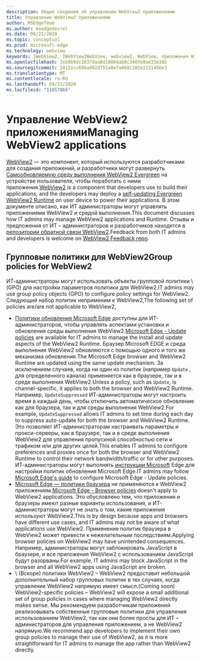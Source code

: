 ```yaml
---
description: Общие сведения об управлении WebView2 приложениями
title: Управление WebView2 приложениями
author: MSEdgeTeam
ms.author: msedgedevrel
ms.date: 09/21/2020
ms.topic: conceptual
ms.prod: microsoft-edge
ms.technology: webview
keywords: IWebView2, IWebView2WebView, webview2, WebView, приложения Win32, Win32, EDGE, ICoreWebView2, ICoreWebView2Host, управление браузером, EDGE HTML, предприятие, групповая политика, управляемость
ms.openlocfilehash: 1eb8b9dc1637daa8d10004ab8c340fe9ae33e38b
ms.sourcegitcommit: 24151cc65bad92d751a8e7a868c102e1121456e3
ms.translationtype: MT
ms.contentlocale: ru-RU
ms.lasthandoff: 09/22/2020
ms.locfileid: "11057866"
---
```

# <span data-ttu-id="1f5cc-104">Управление WebView2 приложениями</span><span class="sxs-lookup"><span data-stu-id="1f5cc-104">Managing WebView2 applications</span></span>  

<span data-ttu-id="1f5cc-105">[WebView2][WebView2Landing] — это компонент, который используются разработчиками для создания приложений, и разработчики могут развернуть [Самообновляемую среду выполнения WebView2 Evergreen][Webview2ConceptsDistributionUnderstandRuntimeInstallerPreview] на устройстве пользователя, чтобы поработать с ними приложения.</span><span class="sxs-lookup"><span data-stu-id="1f5cc-105">[WebView2][WebView2Landing] is a component that developers use to build their applications, and the developers may deploy a [self-updating Evergreen WebView2 Runtime][Webview2ConceptsDistributionUnderstandRuntimeInstallerPreview] on user device to power their applications.</span></span>  <span data-ttu-id="1f5cc-106">В этом документе описано, как ИТ администраторы могут управлять приложениями WebView2 и средой выполнения.</span><span class="sxs-lookup"><span data-stu-id="1f5cc-106">This document discusses how IT admins may manage WebView2 applications and Runtime.</span></span>  <span data-ttu-id="1f5cc-107">Отзывы и предложения от ИТ – администраторов и разработчиков находятся в [репозитории обратной связи WebView2][GithubMicrosoftedgeWebviewfeddback].</span><span class="sxs-lookup"><span data-stu-id="1f5cc-107">Feedback from both IT admins and developers is welcome on [WebView2 Feedback repo][GithubMicrosoftedgeWebviewfeddback].</span></span>  

## <span data-ttu-id="1f5cc-108">Групповые политики для WebView2</span><span class="sxs-lookup"><span data-stu-id="1f5cc-108">Group policies for WebView2</span></span>  

<span data-ttu-id="1f5cc-109">ИТ-администраторы могут использовать объекты групповой политики \ (GPO) для настройки параметров политики для WebView2.</span><span class="sxs-lookup"><span data-stu-id="1f5cc-109">IT admins may use group policy objects \(GPO\) to configure policy settings for WebView2.</span></span>  <span data-ttu-id="1f5cc-110">Следующий набор политик неприменим к WebView2,</span><span class="sxs-lookup"><span data-stu-id="1f5cc-110">The following set of policies are/are not applicable to WebView2,</span></span>  

*   <span data-ttu-id="1f5cc-111">[Политики обновления Microsoft Edge][EdgeUpdatePolicies] доступны для ИТ-администраторов, чтобы управлять аспектами установки и обновления среды выполнения WebView2.</span><span class="sxs-lookup"><span data-stu-id="1f5cc-111">[Microsoft Edge - Update policies][EdgeUpdatePolicies] are available for IT admins to manage the install and update aspects of the WebView2 Runtime.</span></span>  <span data-ttu-id="1f5cc-112">Браузер Microsoft EDGE и среда выполнения WebView2 обновляются с помощью одного и того же механизма обновления.</span><span class="sxs-lookup"><span data-stu-id="1f5cc-112">The Microsoft Edge browser and WebView2 Runtime are updated using the same update mechanism.</span></span>  <span data-ttu-id="1f5cc-113">За исключением случаев, когда ни один из политик (например `Update` , для определенного канала) применяется как в браузере, так и в среде выполнения WebView2.</span><span class="sxs-lookup"><span data-stu-id="1f5cc-113">Unless a policy, such as `Update`, is channel-specific, it applies to both the browser and WebView2 Runtime.</span></span>  <span data-ttu-id="1f5cc-114">Например, `UpdateSuppressed` ИТ-администраторы могут настроить время в каждый день, чтобы отключить автоматическое обновление как для браузера, так и для среды выполнения WebView2.</span><span class="sxs-lookup"><span data-stu-id="1f5cc-114">For example, `UpdateSuppressed` allows IT admins to set time during each day to suppress auto-update for both the browser and WebView2 Runtime.</span></span>  <span data-ttu-id="1f5cc-115">Это позволяет ИТ-администраторам настраивать параметры и прокси-серверы, как в браузере, так и в среде выполнения WebView2 для управления пропускной способностью сети и трафиком или для других целей.</span><span class="sxs-lookup"><span data-stu-id="1f5cc-115">This enables IT admins to configure preferences and proxies once for both the browser and WebView2 Runtime to control their network bandwidth/traffic or for other purposes.</span></span>  <span data-ttu-id="1f5cc-116">ИТ-администраторы могут выполнять [инструкции Microsoft][ConfigureMicrosoftEdge] Edge для настройки политик обновления Microsoft Edge.</span><span class="sxs-lookup"><span data-stu-id="1f5cc-116">IT admins may follow [Microsoft Edge's guide][ConfigureMicrosoftEdge] to configure Microsoft Edge - Update policies.</span></span>  
*   <span data-ttu-id="1f5cc-117">[Microsoft Edge — политики браузера][EdgeBrowserPolicies] не применяются к WebView2 приложениям.</span><span class="sxs-lookup"><span data-stu-id="1f5cc-117">[Microsoft Edge - Browser policies][EdgeBrowserPolicies] doesn't apply to WebView2 applications.</span></span>  <span data-ttu-id="1f5cc-118">Это обусловлено тем, что приложения и браузеры имеют разные варианты использования, и ИТ-администраторы могут не знать о том, какие приложения используют WebView2.</span><span class="sxs-lookup"><span data-stu-id="1f5cc-118">This is by design because apps and browsers have different use cases, and IT admins may not be aware of what applications use WebView2.</span></span>  <span data-ttu-id="1f5cc-119">Применение политик браузера в WebView2 может привести к нежелательным последствиям.</span><span class="sxs-lookup"><span data-stu-id="1f5cc-119">Applying browser policies on WebView2 may have unintended consequences.</span></span>  <span data-ttu-id="1f5cc-120">Например, администраторы могут заблокировать JavaScript в браузере, и все приложения WebView2 с использованием JavaScript будут разорваны.</span><span class="sxs-lookup"><span data-stu-id="1f5cc-120">For example, IT admins may block JavaScript in the browser and all WebView2 apps using JavaScript are broken.</span></span>  
*   <span data-ttu-id="1f5cc-121">\ (Вскоре) политики WebView2 – WebView2 предоставит небольшой дополнительный набор групповых политик в тех случаях, когда управление WebView2 напрямую имеет смысл.</span><span class="sxs-lookup"><span data-stu-id="1f5cc-121">\(Coming soon\) WebView2-specific policies – WebView2 will expose a small additional set of group policies in cases where managing WebView2 directly makes sense.</span></span>  <span data-ttu-id="1f5cc-122">Мы рекомендуем разработчикам приложений реализовывать собственные групповые политики для управления использованием WebView2, так как они более просты для ИТ – администраторов для управления приложением, а не WebView2 напрямую.</span><span class="sxs-lookup"><span data-stu-id="1f5cc-122">We recommend app developers to implement their own group policies to manage their use of WebView2, as it is more straightforward for IT admins to manage the app rather than WebView2 directly.</span></span>  

<!-- Links -->  

[Webview2ConceptsDistributionUnderstandRuntimeInstallerPreview]: ./distribution.md#understanding-the-webview2-runtime "Общие сведения о среде выполнения WebView2 и установщике (Предварительная версия) — распространение приложений с помощью WebView2 | Документы Microsoft"  

[WebView2Landing]: ../index.md "Введение в Microsoft Edge WebView2 (Предварительная версия) | Документы Microsoft"  

[EdgeUpdatePolicies]: /deployedge/microsoft-edge-update-policies "Microsoft Edge: политики обновления | Документы Microsoft"  
[EdgeBrowserPolicies]: /deployedge/microsoft-edge-policies "Microsoft Edge: политики браузера | Документы Microsoft"  
[ConfigureMicrosoftEdge]: /deployedge/configure-microsoft-edge "Настройка параметров политики Microsoft EDGE в Windows | Документы Microsoft"  


[GithubMicrosoftedgeWebviewfeddback]: https://github.com/MicrosoftEdge/WebViewFeedback "WebView Feedback-MicrosoftEdge/WebViewFeedback | GitHub"  
